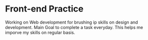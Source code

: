 # Front-end Practice 
Working on Web development for brushing ip skills on design and development. Main Goal to complete a task everyday.
This helps me imporve my skills on regular basis.
